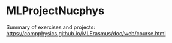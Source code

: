 # MLProjectNucphys


Summary of exercises and projects:
https://compphysics.github.io/MLErasmus/doc/web/course.html
